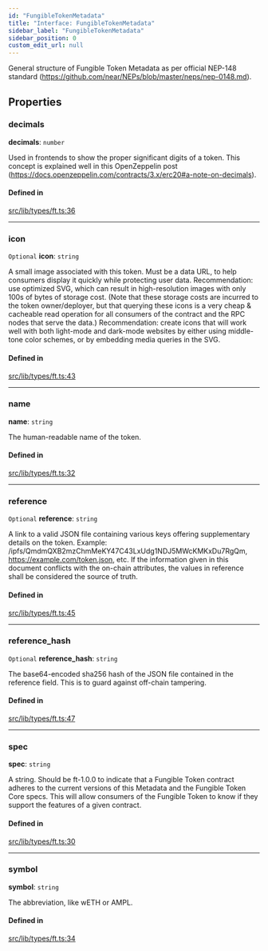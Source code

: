 ```yaml
---
id: "FungibleTokenMetadata"
title: "Interface: FungibleTokenMetadata"
sidebar_label: "FungibleTokenMetadata"
sidebar_position: 0
custom_edit_url: null
---
```


General structure of Fungible Token Metadata as per official NEP-148 standard (https://github.com/near/NEPs/blob/master/neps/nep-0148.md).

## Properties

### decimals

 **decimals**: `number`

Used in frontends to show the proper significant digits of a token. This concept is explained well in this OpenZeppelin post (https://docs.openzeppelin.com/contracts/3.x/erc20#a-note-on-decimals).

#### Defined in

[src/lib/types/ft.ts:36](https://github.com/keypom/keypom-js/blob/5eb1fcc/src/lib/types/ft.ts#L36)

___

### icon

 `Optional` **icon**: `string`

A small image associated with this token. Must be a data URL, to help consumers display it quickly while protecting user data. 
Recommendation: use optimized SVG, which can result in high-resolution images with only 100s of bytes of storage cost. 
(Note that these storage costs are incurred to the token owner/deployer, but that querying these icons is a very cheap & cacheable read operation for all consumers of the contract and the RPC nodes that serve the data.) 
Recommendation: create icons that will work well with both light-mode and dark-mode websites by either using middle-tone color schemes, or by embedding media queries in the SVG.

#### Defined in

[src/lib/types/ft.ts:43](https://github.com/keypom/keypom-js/blob/5eb1fcc/src/lib/types/ft.ts#L43)

___

### name

 **name**: `string`

The human-readable name of the token.

#### Defined in

[src/lib/types/ft.ts:32](https://github.com/keypom/keypom-js/blob/5eb1fcc/src/lib/types/ft.ts#L32)

___

### reference

 `Optional` **reference**: `string`

A link to a valid JSON file containing various keys offering supplementary details on the token. Example: /ipfs/QmdmQXB2mzChmMeKY47C43LxUdg1NDJ5MWcKMKxDu7RgQm, https://example.com/token.json, etc. If the information given in this document conflicts with the on-chain attributes, the values in reference shall be considered the source of truth.

#### Defined in

[src/lib/types/ft.ts:45](https://github.com/keypom/keypom-js/blob/5eb1fcc/src/lib/types/ft.ts#L45)

___

### reference\_hash

 `Optional` **reference\_hash**: `string`

The base64-encoded sha256 hash of the JSON file contained in the reference field. This is to guard against off-chain tampering.

#### Defined in

[src/lib/types/ft.ts:47](https://github.com/keypom/keypom-js/blob/5eb1fcc/src/lib/types/ft.ts#L47)

___

### spec

 **spec**: `string`

A string. Should be ft-1.0.0 to indicate that a Fungible Token contract adheres to the current versions of this Metadata and the Fungible Token Core specs. This will allow consumers of the Fungible Token to know if they support the features of a given contract.

#### Defined in

[src/lib/types/ft.ts:30](https://github.com/keypom/keypom-js/blob/5eb1fcc/src/lib/types/ft.ts#L30)

___

### symbol

 **symbol**: `string`

The abbreviation, like wETH or AMPL.

#### Defined in

[src/lib/types/ft.ts:34](https://github.com/keypom/keypom-js/blob/5eb1fcc/src/lib/types/ft.ts#L34)
